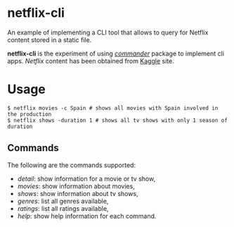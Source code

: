 # netflix-cli

An example of implementing a CLI tool that allows to query for Netflix content stored in a static file.

**netflix-cli** is the experiment of using [_commander_](https://github.com/tj/commander.js) package to implement cli apps. _Netflix_ content has been obtained from [Kaggle](https://www.kaggle.com/shivamb/netflix-shows) site.

# Usage

```
$ netflix movies -c Spain # shows all movies with Spain involved in the production
$ netflix shows -duration 1 # shows all tv shows with only 1 season of duration
```

## Commands

The following are the commands supported: 

* _detail_: show information for a movie or tv show,
* _movies_: show information about movies,
* _shows_: show information about tv shows,
* _genres_: list all genres available,
* _ratings_: list all ratings available,
* _help_: show help information for each command.

